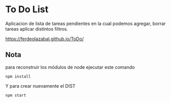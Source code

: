 # To Do List
Aplicacion de lista de tareas pendientes en la cual podemos agregar, borrar tareas aplicar distintos filtros.

https://ferdeolazabal.github.io/ToDo/


## Nota
para reconstruir los módulos de node ejecutar este comando

```
npm install
```

Y para crear nuevamente el DIST

```
npm start
```
